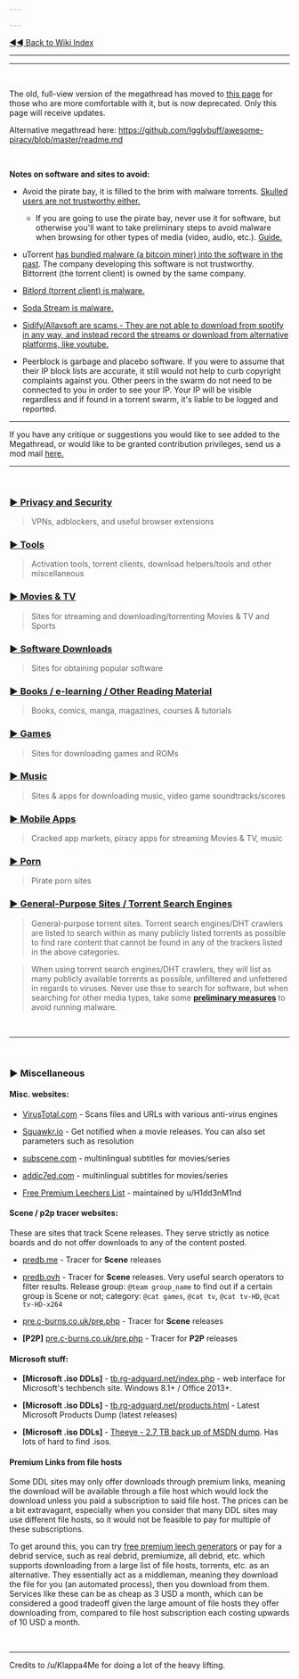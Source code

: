 ---
---
[◄◄ Back to Wiki Index](https://www.reddit.com/r/Piracy/wiki/index)

---
---

&nbsp;

The old, full-view version of the megathread has moved to [this page](https://www.reddit.com/r/Piracy/wiki/full_view_megathread) for those who are more comfortable with it, but is now deprecated. Only this page will receive updates.

Alternative megathread here: https://github.com/Igglybuff/awesome-piracy/blob/master/readme.md

&nbsp;

**Notes on software and sites to avoid:**

* Avoid the pirate bay, it is filled to the brim with malware torrents. [Skulled users are not trustworthy either.](https://www.reddit.com/r/Piracy/comments/cxbn33/psa_ransomware_all_current_vegas_pro_17_torrents/)

  * If you are going to use the pirate bay, never use it for software, but otherwise you'll want to take preliminary steps to avoid malware when browsing for other types of media (video, audio, etc.). [Guide.](https://www.reddit.com/r/Piracy/wiki/browsing_and_downloading_guide)

* uTorrent [has bundled malware (a bitcoin miner) into the software in the past](https://www.trustedreviews.com/news/utorrent-silently-installing-bundled-bitcoin-mining-software-2931825). The company developing this software is not trustworthy. Bittorrent (the torrent client) is owned by the same company.

* [Bitlord \(torrent client\) is malware.](https://www.reddit.com/r/torrents/comments/1yb8kf/warning_do_not_download_bitlord_it_has_major/)

* [Soda Stream is malware.](https://www.reddit.com/r/Piracy/comments/8q2pg3/anyone_who_can_explain_why_soda_player_is/)

* [Sidify/Allavsoft are scams - They are not able to download from spotify in any way, and instead record the streams or download from alternative platforms, like youtube.](https://www.reddit.com/r/Piracy/comments/6l2lwh/any_experience_with_sidify/)

* Peerblock is garbage and placebo software. If you were to assume that their IP block lists are accurate, it still would not help to curb copyright complaints against you. Other peers in the swarm do not need to be connected to you in order to see your IP. Your IP will be visible regardless and if found in a torrent swarm, it's liable to be logged and reported.


---

If you have any critique or suggestions you would like to see added to the Megathread, or would like to be granted contribution privileges, send us a mod mail [here.](https://www.reddit.com/message/compose?to=%2Fr%2FPiracy&subject=Megathread%20suggestion)


---
&nbsp;


### [► Privacy and Security](/r/Piracy/wiki/privacy_and_security)
 > VPNs, adblockers, and useful browser extensions

### [► Tools](/r/Piracy/wiki/tools)
 > Activation tools, torrent clients, download helpers/tools and other miscellaneous

### [► Movies & TV](/r/Piracy/wiki/movies_and_tv)
 > Sites for streaming and downloading/torrenting Movies & TV and Sports

### [► Software Downloads](/r/Piracy/wiki/software_downloads)
 > Sites for obtaining popular software

### [► Books / e-learning / Other Reading Material](/r/Piracy/wiki/reading_material_and_elearning)
 > Books, comics, manga, magazines, courses & tutorials

### [► Games](/r/Piracy/wiki/games)
 > Sites for downloading games and ROMs

### [► Music](/r/Piracy/wiki/music)
 > Sites & apps for downloading music, video game soundtracks/scores

### [► Mobile Apps](/r/Piracy/wiki/mobile_apps)
 > Cracked app markets, piracy apps for streaming Movies & TV, music

### [► Porn](/r/Piracy/wiki/porn)
 > Pirate porn sites

### [► General-Purpose Sites / Torrent Search Engines](/r/Piracy/wiki/general_sites_and_search_engines)
 > General-purpose torrent sites. Torrent search engines/DHT crawlers are listed to search within as many publicly listed torrents as possible to find rare content that cannot be found in any of the trackers listed in the above categories.
 >
 > When using torrent search engines/DHT crawlers, they will list as many publicly available torrents as possible, unfiltered and unfettered in regards to viruses. Never use thse to search for software, but when searching for other media types, take some [**preliminary measures**](https://www.reddit.com/r/Piracy/wiki/browsing_and_downloading_guide) to avoid running malware.

&nbsp;

---

&nbsp;

### ► Miscellaneous

#### **Misc. websites**:

 * [VirusTotal.com](https://www.virustotal.com/) - Scans files and URLs with various anti-virus engines
 * [Squawkr.io](https://www.squawkr.io/) - Get notified when a movie releases. You can also set parameters such as resolution
 * [subscene.com](https://subscene.com/) - multinlingual subtitles for movies/series
 * [addic7ed.com](http://www.addic7ed.com/) - multinlingual subtitles for movies/series
 * [Free Premium Leechers List](https://filehostlist.miraheze.org) - maintained by u/H1dd3nM1nd

#### **Scene / p2p tracer websites**:

These are sites that track Scene releases. They serve strictly as notice boards and do not offer downloads to any of the content posted.

 * [predb.me](https://predb.me/) - Tracer for **Scene** releases
 * [predb.ovh](https://predb.ovh/) - Tracer for **Scene** releases. Very useful search operators to filter results. Release group: `@team group_name` to find out if a certain group is Scene or not; category: `@cat games`, `@cat tv`, `@cat tv-HD`, `@cat tv-HD-x264`
 * [pre.c-burns.co.uk/pre.php](http://pre.c-burns.co.uk/pre.php) - Tracer for **Scene** releases
 * **[P2P]** [pre.c-burns.co.uk/pre.php](http://pre.c-burns.co.uk/pre.php) - Tracer for **P2P** releases

#### **Microsoft stuff**:

 * **[Microsoft .iso DDLs]** - [tb.rg-adguard.net/index.php](https://tb.rg-adguard.net/index.php) - web interface for Microsoft's techbench site. Windows 8.1+ / Office 2013+. 
 * **[Microsoft .iso DDLs]** - [tb.rg-adguard.net/products.html](https://tb.rg-adguard.net/products.html) - Latest Microsoft Products Dump (latest releases) 
 * **[Microsoft .iso DDLs]** - [Theeye - 2.7 TB back up of MSDN dump](https://the-eye.eu/public/MSDN/). Has lots of hard to find .isos.


#### **Premium Links from file hosts**

Some DDL sites may only offer downloads through premium links, meaning the download will be available through a file host which would lock the download unless you paid a subscription to said file host. The prices can be a bit extravagant, especially when you consider that many DDL sites may use different file hosts, so it would not be feasible to pay for multiple of these subscriptions.

To get around this, you can try [free premium leech generators](https://filehostlist.miraheze.org/wiki/Free_Premium_Leeches) or pay for a debrid service, such as real debrid, premiumize, all debrid, etc. which supports downloading from a large list of file hosts, torrents, etc. as an alternative. They essentially act as a middleman, meaning they download the file for you (an automated process), then you download from them. Services like these can be as cheap as 3 USD a month, which can be considered a good tradeoff given the large amount of file hosts they offer downloading from, compared to file host subscription each costing upwards of 10 USD a month.

&nbsp;




---


Credits to /u/Klappa4Me for doing a lot of the heavy lifting.

&nbsp;